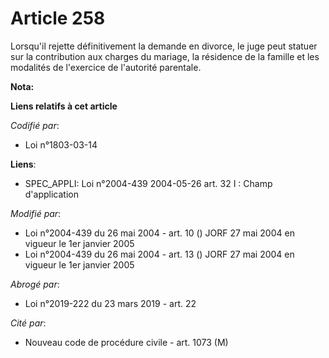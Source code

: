 # Article 258

Lorsqu'il rejette définitivement la demande en divorce, le juge peut statuer sur la contribution aux charges du mariage, la
résidence de la famille et les modalités de l'exercice de l'autorité parentale.

**Nota:**



**Liens relatifs à cet article**

_Codifié par_:

  - Loi n°1803-03-14

**Liens**:

  - SPEC_APPLI: Loi n°2004-439 2004-05-26 art. 32 I : Champ d'application

_Modifié par_:

  - Loi n°2004-439 du 26 mai 2004 - art. 10 () JORF 27 mai 2004 en vigueur le 1er janvier 2005
  - Loi n°2004-439 du 26 mai 2004 - art. 13 () JORF 27 mai 2004 en vigueur le 1er janvier 2005

_Abrogé par_:

  - Loi n°2019-222 du 23 mars 2019 - art. 22

_Cité par_:

  - Nouveau code de procédure civile - art. 1073 (M)
